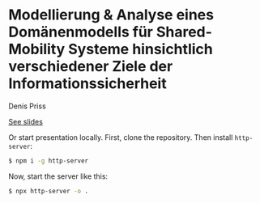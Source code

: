 # Modellierung & Analyse eines Domänenmodells für Shared-Mobility Systeme hinsichtlich verschiedener Ziele der Informationssicherheit

Denis Priss

[See slides](https://sipris.github.io/shared-mobility-projektvorstellung/)

Or start presentation locally. First, clone the repository. Then install `http-server`:
```sh
$ npm i -g http-server
```

Now, start the server like this:
```sh
$ npx http-server -o .
```
